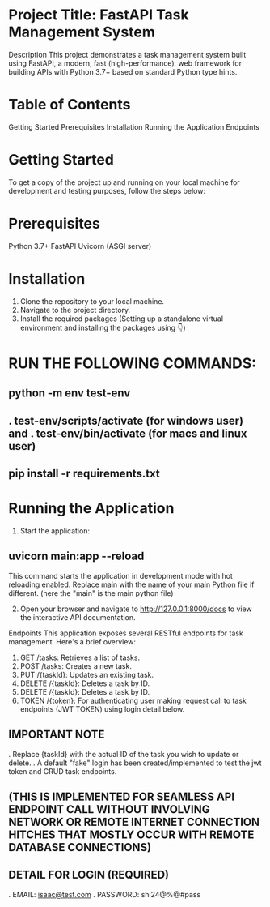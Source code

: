 # Project Title: FastAPI Task Management System
Description
This project demonstrates a task management system built using FastAPI, a modern, fast (high-performance), web framework for building APIs with Python 3.7+ based on standard Python type hints.

# Table of Contents
Getting Started
Prerequisites
Installation
Running the Application
Endpoints


# Getting Started
To get a copy of the project up and running on your local machine for development and testing purposes, follow the steps below:

# Prerequisites
Python 3.7+
FastAPI
Uvicorn (ASGI server)

# Installation
1. Clone the repository to your local machine.
2. Navigate to the project directory.
3. Install the required packages (Setting up a standalone virtual environment and installing the packages using 👇)

# RUN THE FOLLOWING COMMANDS: 

## python -m env test-env 
## . test-env/scripts/activate (for windows user) and . test-env/bin/activate (for macs and linux user)
## pip install -r requirements.txt


# Running the Application
1. Start the application:

## uvicorn main:app --reload

This command starts the application in development mode with hot reloading enabled. Replace main with the name of your main Python file if different. (here the "main" is the main python file)


2. Open your browser and navigate to http://127.0.0.1:8000/docs to view the interactive API documentation.

Endpoints
This application exposes several RESTful endpoints for task management. Here's a brief overview:

1. GET /tasks: Retrieves a list of tasks.
2. POST /tasks: Creates a new task.
3. PUT /{taskId}: Updates an existing task.
4. DELETE /{taskId}: Deletes a task by ID.
5. DELETE /{taskId}: Deletes a task by ID.
6. TOKEN /{token}: For authenticating user making request call to task endpoints (JWT TOKEN) using login detail below.

## IMPORTANT NOTE

. Replace {taskId} with the actual ID of the task you wish to update or delete.
. A default "fake" login has been created/implemented to test the jwt token and CRUD task endpoints.
  ## (THIS IS IMPLEMENTED FOR SEAMLESS API ENDPOINT CALL WITHOUT INVOLVING NETWORK OR REMOTE INTERNET CONNECTION HITCHES THAT MOSTLY OCCUR WITH REMOTE DATABASE CONNECTIONS)

## DETAIL FOR LOGIN (REQUIRED)
 . EMAIL: isaac@test.com
 . PASSWORD: shi24@%@#pass
